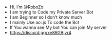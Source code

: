 - Hi, I’m @RoboZo
- I am trying to Code my Private Server Bot 
- I am Beginner so I don't know much
- I mainly Use aoi.js To code the Bot
- If You wanna see My bot You can join My server
- https://discord.gg/xe8RGBjvr4

<!---
RoboZoo/RoboZoo is a ✨ special ✨ repository because its `README.md` (this file) appears on your GitHub profile.
You can click the Preview link to take a look at your changes.
--->
